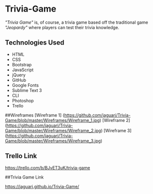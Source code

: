 # Trivia-Game

*"Trivia Game"* is, of course, a trivia game based off the traditional game *"Jeopardy"* where players can test their trivia knowledge.


## Technologies Used

* HTML
* CSS
* Bootstrap
* JavaScript
* jQuery
* GitHub
* Google Fonts
* Sublime Text 3
* CLI
* Photoshop
* Trello


##Wireframes
[Wireframe 1] (https://github.com/jaguarj/Trivia-Game/blob/master/Wireframes/Wireframe_1.jpg)
[Wireframe 2] (https://github.com/jaguarj/Trivia-Game/blob/master/Wireframes/Wireframe_2.jpg)
[Wireframe 3] (https://github.com/jaguarj/Trivia-Game/blob/master/Wireframes/Wireframe_3.jpg)

## Trello Link

https://trello.com/b/BJvET3uK/trivia-game

##Trivia Game Link

https://jaguarj.github.io/Trivia-Game/

